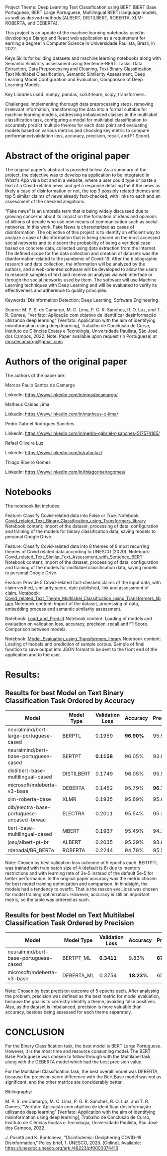 Project Theme: Deep Learning Text Classification using BERT (BERT Base Portuguese, BERT Large Portuguese, Multilingual BERT) language models, as well as derived methods (ALBERT, DISTILBERT, ROBERTA, XLM-ROBERTA, and DEBERTA), 

This project is an update of the machine learning notebooks used in developing a Django and React web application as a requirement for earning a degree in Computer Science in Universidade Paulista, Brazil, in 2022.

Keys Skills for building datasets and machine learning notebooks
along with Semantic Similarity assessment using Sentence-BERT.
Tasks: Data Extraction, Data Preprocessing and Cleaning, Text Binary Classification, Text Multilabel Classification, Semantic Similarity Assessment, Deep Learning Model Configuration and Evaluation, Comparison of Deep Learning Models.

Key Libraries used: numpy, pandas, scikit-learn, scipy, transformers.

Challenges: Implementing thorough data preprocessing steps, removing irrelevant information, transforming the data into a format suitable for machine learning models, addressing imbalanced classes in the multilabel classification task, configuring a model for multilabel classification to accurately predict multiple themes for each data point and evaluating models based on various metrics and choosing key metric to compare performance(validation loss, accuracy, precision, recall, and F1 Score).

# Abstract of the original paper

The original paper's abstract is provided below. As a summary of the project, the objective was to develop na application to be integrated in What's App via a bot and in a website, where a user could type or paste a text of a Covid-related news and get a response detailing the if the news as likely a case of disinformation or not, the top 3 possibly related themes and top 5 similar claims of news already fact-checked, with links to each and an assessment of the checked alegations.

“Fake news” is an umbrella term that is being widely discussed due to growing concerns about its impact on the formation of ideas and opinions of billions of people who use new means of communication such as social networks. In this work, Fake News is characterized as cases of disinformation. The objective of this project is to identify an efficient way to analyze a case of disinformation that is being shared on the most accessed social networks and to discern the probability of being a veridical case based on concrete data, collected using data extraction from the Internet. The defined scope for the data collection and creation of datasets was the disinformation related to the pandemic of Covid-19. After the bibliographic research and data collection, the information will be analyzed by the authors, and a web-oriented software will be developed to allow the users to research samples of text and receive an analysis via web interface or through the social networks used by them. The software will use Machine Learning techniques with Deep Learning and will be evaluated to verify its effectiveness and adherence to quality principles.

Keywords: Disinformation Detection; Deep Learning, Software Engineering.

Source: M. P. S. de Camargo, M. C. Lima, P. G. R. Sanches, R. O. Luz, and T. R. Gomes, "Verifato: Aplicação com objetivo de identificar desinformação utilizando deep learning" [Verifato: Application with the aim of identifying misinformation using deep learning], Trabalho de Conclusão de Curso, Instituto de Ciências Exatas e Tecnologia, Universidade Paulista, São José dos Campos, 2022.
Note: Paper available upon request (in Portuguese) at mpsdecamargo@gmail.com

# Authors of the original paper

The authors of the paper are:

Marcos Paulo Santos de Camargo 

LinkedIn: https://www.linkedin.com/in/mpsdecamargo/

Matheus Caldas Lima 

LinkedIn: https://www.linkedin.com/in/matheus-c-lima/

Pedro Gabriel Rodrigues Sanches 

LinkedIn: https://www.linkedin.com/in/pedro-gabriel-r-sanches-517574185/

Rafael Oliveira Luz 

LinkedIn: https://www.linkedin.com/in/rafaoluz/

Thiago Ribeiro Gomes 

LinkedIn: https://www.linkedin.com/in/thiagoribeirogomes/

# Notebooks

The notebook list includes:

Feature: Classify Covid-related data into False or True.
Notebook: [Covid_related_Text_Binary_Classification_using_Transformers_library](https://github.com/mpsdecamargo/ml-data-science-portfolio/blob/main/bert-deep-learning-project/Covid_related_Text_Binary_Classification_using_Transformers_library.ipynb)
Notebook content: Import of the dataset, processing of data, configuration and training of the models for binary classification data, saving models to personal Google Drive.

Feature: Classify Covid-related data into 8 themes of 9 most recurring themes of Covid related data according to UNESCO (2020).
Notebook: [Covid_related_Text_Similar_Text_Assessment_with_Sentence_BERT](https://github.com/mpsdecamargo/ml-data-science-portfolio/blob/main/bert-deep-learning-project/Covid_related_Text_Similar_Text_Assessment_with_Sentence_BERT.ipynb)
Notebook content: Import of the dataset, processing of data, configuration and training of the models for multilabel classification data, saving models to personal Google Drive.

Feature: Provide 5 Covid-related fact-checked claims of the input data, with claim verified, similarity score, date published, link and assessment of claim.
Notebook: [Covid_related_Text_Theme_Multilabel_Classification_using_Transformers_library](https://github.com/mpsdecamargo/ml-data-science-portfolio/blob/main/bert-deep-learning-project/Covid_related_Text_Theme_Multilabel_Classification_using_Transformers_library.ipynb)
Notebook content: Import of the dataset, processing of data, embedding process and semantic similarity assessment.

Notebook: [Load_and_Predict](https://github.com/mpsdecamargo/ml-data-science-portfolio/blob/main/bert-deep-learning-project/Load_and_Predict.ipynb)
Notebook content: Loading of models and evaluation on validation loss, accuracy, precision, recall and F1 Score. Comparison between models.

Notebook: [Model_Evaluation_using_Transformers_library](https://github.com/mpsdecamargo/ml-data-science-portfolio/blob/main/bert-deep-learning-project/Model_Evaluation_using_Transformers_library.ipynb)
Notebook content: Loading of models and prediction of sample corpus. Sample of final function to save output into JSON format to be sent to the front end of the application and to the user.


# Results:

## Results for best Model on Text Binary Classification Task Ordered by Accuracy

| Model                                       | Model Type | Validation Loss | Accuracy | Precision | Recall |   F1   |
|---------------------------------------------|------------|------------------|----------|-----------|--------|--------|
| neuralmind/bert-large-portuguese-cased       | BERPTL     | 0.1959           | **96.90%**   | 95.52%    | **97.39%** | **96.96%** |
| neuralmind/bert-base-portuguese-cased        | BERTPT     | **0.1158**          | 96.05%   | 93.98%    | 98.50% | 96.11% |
| distilbert-base-multilingual-cased           | DISTILBERT  | 0.1749           | 96.05%   | 95.54%    | 96.69% | 96.15% |
| microsoft/mdeberta-v3-base                   | DEBERTA     | 0.1452           | 95.79%   | **96.73%**    | 94.89% | 95.80% |
|xlm-roberta-base                             | XLMR       | 0.1935           | 95.69%   | 95.62%    | 96.99% | 95.79% |
| dlb/electra-base-portuguese-uncased-brwac    | ELECTRA     | 0.2011           | 95.54%   | 95.32%    | 95.89% | 95.60% |
| bert-base-multilingual-cased                 | MBERT      | 0.1937           | 95.49%   | 94.17%    | 97.09% | 95.61% |
| josu/albert-pt-br                            | ALBERT     | 0.2035           | 95.29%   | 93.80%    | 97.09% | 95.42% |
| rdenadai/BR_BERTo                            | ROBERTA    | 0.2244           | 94.78%   | 95.52%    | 94.09% | 94.80% |

Note: Chosen by best validation loss outcome of 5 epochs each. BERTPTL was trained with train batch size of 4 (default is 8) due to memory restrictions and with learning rate of 2e-5 instead of the default 5e-5 for better performance. In the original paper accuracy was the metric chosen for best model training optimization and comparison. In hindsight, the models had a tendency to overfit. That is the reason eval_loss was chosen for model training optimization. However, accuracy is still an important metric, so the table was ordered as such.

## Results for best Model on Text Multilabel Classification Task Ordered by Precision

| Model                                       | Model Type | Validation Loss | Accuracy | Precision | Recall |   F1   |
|---------------------------------------------|------------|------------------|----------|-----------|--------|--------|
| neuralmind/bert-base-portuguese-cased        | BERTPT_ML     | **0.3411**          | 9.83%   | **67.33%**    | 6.47% | 11.42% |
| microsoft/mdeberta-v3-base                   | DEBERTA_ML     | 0.3754           | **18.23%**   | 65.92%    | **10.61%** | **17.10%** |

Note: Chosen by best precision outcome of 5 epochs each. After analysing the problem, precision was defined as the best metric for model evaluation, because the goal is to correctly identify a theme, avoiding false positives. Also, as the dataset is imbalanced, precision is more valuable than accuracy, besides being assessed for each theme separately.

# CONCLUSION

For the Binary Classification task, the best model is BERT Large Portuguese. However, it is the most time and resource consuming model. The BERT Base Portuguese was chosen to follow through with the Multilabel task, along with the DEBERTA model which had the best precision value.

For the Multilabel Classification task, the best overall model was DEBERTA, because the precision score difference with the Bert Base model was not as significant, and the other metrics are considerably better.


Bibliography:

M. P. S. de Camargo, M. C. Lima, P. G. R. Sanches, R. O. Luz, and T. R. Gomes, "Verifato: Aplicação com objetivo de identificar desinformação utilizando deep learning" [Verifato: Application with the aim of identifying misinformation using deep learning], Trabalho de Conclusão de Curso, Instituto de Ciências Exatas e Tecnologia, Universidade Paulista, São José dos Campos, 2022.

J. Posetti and K. Bontcheva, "Disinfodemic: Deciphering COVID-19 Disinformation," Policy brief, 1. UNESCO, 2020. [Online]. Available: https://unesdoc.unesco.org/ark:/48223/pf0000374416
